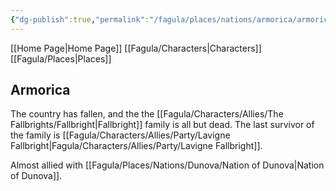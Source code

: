 ```yaml
---
{"dg-publish":true,"permalink":"/fagula/places/nations/armorica/armorica/"}
---
```


[[Home Page\|Home Page]]
[[Fagula/Characters\|Characters]]
[[Fagula/Places\|Places]]

Armorica
--
The country has fallen, and the the [[Fagula/Characters/Allies/The Fallbrights/Fallbright\|Fallbright]] family is all but dead. The last survivor of the family is [[Fagula/Characters/Allies/Party/Lavigne Fallbright\|Fagula/Characters/Allies/Party/Lavigne Fallbright]]. 

Almost allied with [[Fagula/Places/Nations/Dunova/Nation of Dunova\|Nation of Dunova]].
